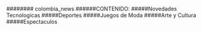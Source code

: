 ######## colombia_news
######CONTENIDO:
#####Novedades Tecnologicas 
#####Deportes
#####Juegos de Moda
#####Arte y Cultura
#####Espectaculos 